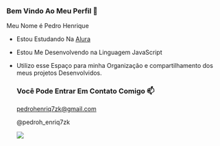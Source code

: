 ### Bem Vindo Ao Meu Perfil 💙

Meu Nome é Pedro Henrique

- Estou Estudando Na [Alura](https://alura.com.br)
- Estou Me Desenvolvendo na Linguagem JavaScript
- Utilizo esse Espaço para minha Organização e compartilhamento dos meus projetos Desenvolvidos.

  ### Você Pode Entrar Em Contato Comigo 📫

  pedrohenriq7zk@gmail.com

  @pedroh_enriq7zk

  ![](https://media.tenor.com/egxm_ajg8hgAAAAC/goku.gif)
